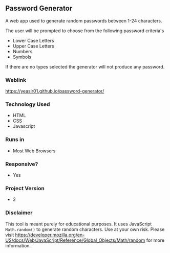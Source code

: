 ## Password Generator
A web app used to generate random passwords between 1-24 characters. 

The user will be prompted to choose from the following password criteria's
- Lower Case Letters
- Upper Case Letters
- Numbers
- Symbols

If there are no types selected the generator will not produce any password.

### Weblink
https://yeasir01.github.io/password-generator/

### Technology Used
- HTML
- CSS
- Javascript

### Runs in
- Most Web Browsers

### Responsive?
- Yes

### Project Version
- 2

### Disclaimer
This tool is meant purely for educational purposes. It uses JavaScript `Math.random()` to generate random characters. Use at your own risk. Please visit https://developer.mozilla.org/en-US/docs/Web/JavaScript/Reference/Global_Objects/Math/random for more information.
